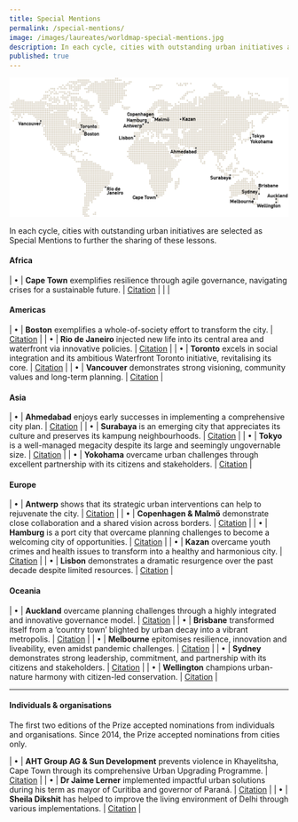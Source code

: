 ```yaml
---
title: Special Mentions
permalink: /special-mentions/
image: /images/laureates/worldmap-special-mentions.jpg
description: In each cycle, cities with outstanding urban initiatives are selected as Special Mentions to further the sharing of these lessons.
published: true
---
```


![Special Mentions](/images/laureates/worldmap-special-mentions.jpg/)

In each cycle, cities with outstanding urban initiatives are selected as Special Mentions to further the sharing of these lessons. 

#### **Africa**

| • | **Cape Town** exemplifies resilience through agile governance, navigating crises for a sustainable future. | [Citation](/cape-town/) |
| |

#### **Americas**

| • | **Boston** exemplifies a whole-of-society effort to transform the city. | [Citation](/boston/) |
| • | **Rio de Janeiro** injected new life into its central area and waterfront via innovative policies. | [Citation](/rio-de-janeiro/) |
| • | **Toronto** excels in social integration and its ambitious Waterfront Toronto initiative, revitalising its core. | [Citation](/toronto/) |
| • | **Vancouver** demonstrates strong visioning, community values and long-term planning. | [Citation](/vancouver/) |

#### **Asia**

| • | **Ahmedabad** enjoys early successes in implementing a comprehensive city plan. | [Citation](/ahmedabad/) |
| • | **Surabaya** is an emerging city that appreciates its culture and preserves its kampung neighbourhoods. | [Citation](/surabaya/) |
| • | **Tokyo** is a well-managed megacity despite its large and seemingly ungovernable size. | [Citation](/tokyo/) |
| • | **Yokohama** overcame urban challenges through excellent partnership with its citizens and stakeholders. | [Citation](/yokohama/) |

#### **Europe**

| • | **Antwerp** shows that its strategic urban interventions can help to rejuvenate the city. | [Citation](/antwerp/) |
| • | **Copenhagen & Malmö** demonstrate close collaboration and a shared vision across borders. | [Citation](/copenhagen-malmo/) |
| • | **Hamburg** is a port city that overcame planning challenges to become a welcoming city of opportunities. | [Citation](/hamburg/) |
| • | **Kazan** overcame youth crimes and health issues to transform into a healthy and harmonious city. | [Citation](/kazan/) |
| • | **Lisbon** demonstrates a dramatic resurgence over the past decade despite limited resources. | [Citation](/lisbon/) |

#### **Oceania**

| • | **Auckland** overcame planning challenges through a highly integrated and innovative governance model. | [Citation](/auckland/) |
| • | **Brisbane** transformed itself from a ‘country town’ blighted by urban decay into a vibrant metropolis. | [Citation](/brisbane/) |
| • | **Melbourne** epitomises resilience, innovation and liveability, even amidst pandemic challenges. | [Citation](/melbourne2/) |
| • | **Sydney** demonstrates strong leadership, commitment, and partnership with its citizens and stakeholders. | [Citation](/sydney/) |
| • | **Wellington** champions urban-nature harmony with citizen-led conservation. | [Citation](/wellington/) |

---

#### **Individuals & organisations**

The first two editions of the Prize accepted nominations from individuals and organisations. Since 2014, the Prize accepted nominations from cities only.

| • | **AHT Group AG & Sun Development** prevents violence in Khayelitsha, Cape Town through its comprehensive Urban Upgrading Programme. | [Citation](/khayelitsha/) |
| • | **Dr Jaime Lerner** implemented impactful urban solutions during his term as mayor of Curitiba and governor of Paraná. | [Citation](/jaime-lerner/) |
| • | **Sheila Dikshit** has helped to improve the living environment of Delhi through various implementations. | [Citation](/sheila-dikshit/) |
